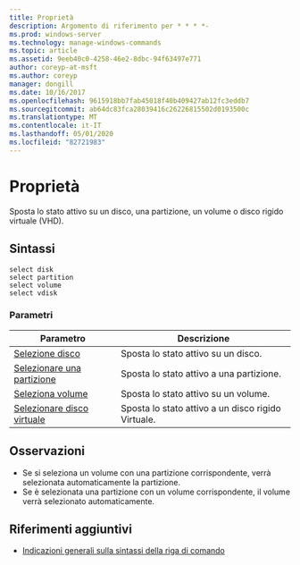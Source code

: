 ```yaml
---
title: Proprietà
description: Argomento di riferimento per * * * *-
ms.prod: windows-server
ms.technology: manage-windows-commands
ms.topic: article
ms.assetid: 9eeb40c0-4258-46e2-8dbc-94f63497e771
author: coreyp-at-msft
ms.author: coreyp
manager: dongill
ms.date: 10/16/2017
ms.openlocfilehash: 9615918bb7fab45018f40b409427ab12fc3eddb7
ms.sourcegitcommit: ab64dc83fca28039416c26226815502d0193500c
ms.translationtype: MT
ms.contentlocale: it-IT
ms.lasthandoff: 05/01/2020
ms.locfileid: "82721983"
---
```

# <a name="select"></a>Proprietà



Sposta lo stato attivo su un disco, una partizione, un volume o disco rigido virtuale (VHD).

## <a name="syntax"></a>Sintassi

```
select disk
select partition
select volume
select vdisk
```

### <a name="parameters"></a>Parametri

|Parametro|Descrizione|
|---------|-----------|
|[Selezione disco](select-disk.md)|Sposta lo stato attivo su un disco.|
|[Selezionare una partizione](select-partition.md)|Sposta lo stato attivo a una partizione.|
|[Seleziona volume](select-volume.md)|Sposta lo stato attivo su un volume.|
|[Selezionare disco virtuale](select-vdisk.md)|Sposta lo stato attivo a un disco rigido Virtuale.|

## <a name="remarks"></a>Osservazioni

-   Se si seleziona un volume con una partizione corrispondente, verrà selezionata automaticamente la partizione.
-   Se è selezionata una partizione con un volume corrispondente, il volume verrà selezionato automaticamente.

## <a name="additional-references"></a>Riferimenti aggiuntivi

- [Indicazioni generali sulla sintassi della riga di comando](command-line-syntax-key.md)

